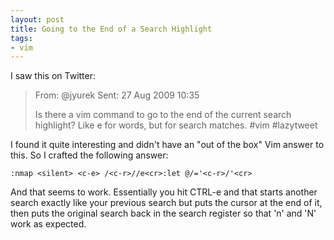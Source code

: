 ```yaml
---
layout: post
title: Going to the End of a Search Highlight
tags:
- vim
---
```

I saw this on Twitter:

> From: @jyurek Sent: 27 Aug 2009 10:35
>
> Is there a vim command to go to the end of the current search highlight? Like e for words, but for search matches. \#vim \#lazytweet

I found it quite interesting and didn't have an "out of the box" Vim answer to this. So I crafted the following answer:

    :nmap <silent> <c-e> /<c-r>//e<cr>:let @/='<c-r>/'<cr>

And that seems to work. Essentially you hit CTRL-e and that starts another search exactly like your previous search but puts the cursor at the end of it, then puts the original search back in the search register so that 'n' and 'N' work as expected.
